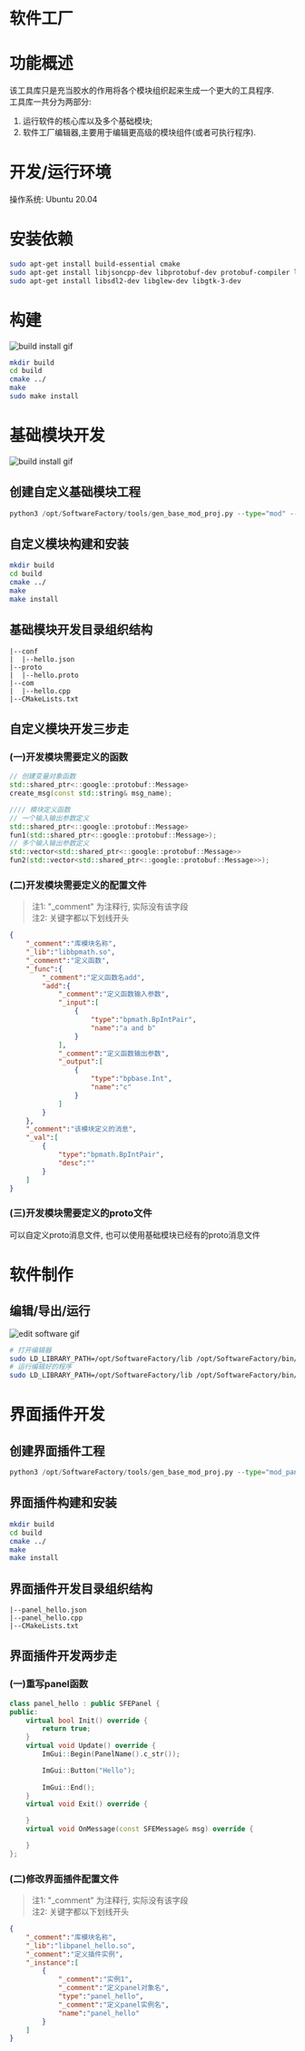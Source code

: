 # 软件工厂

# 功能概述
该工具库只是充当胶水的作用将各个模块组织起来生成一个更大的工具程序.  
工具库一共分为两部分:  
1. 运行软件的核心库以及多个基础模块; 
2. 软件工厂编辑器,主要用于编辑更高级的模块组件(或者可执行程序).

# 开发/运行环境
操作系统: Ubuntu 20.04

# 安装依赖
```sh
sudo apt-get install build-essential cmake
sudo apt-get install libjsoncpp-dev libprotobuf-dev protobuf-compiler libgflags-dev libgtest-dev libgoogle-glog-dev 
sudo apt-get install libsdl2-dev libglew-dev libgtk-3-dev
```

# 构建
![build install gif](doc/pics/build_install_sf.gif)

```sh
mkdir build
cd build
cmake ../
make
sudo make install
```

# 基础模块开发
![build install gif](doc/pics/create_base_mod_proj.gif)

## 创建自定义基础模块工程
```py
python3 /opt/SoftwareFactory/tools/gen_base_mod_proj.py --type="mod" --dir="/path/to/base_mode_dir/" --name="user_define_name"
```

## 自定义模块构建和安装
```sh
mkdir build
cd build
cmake ../
make
make install
```

## 基础模块开发目录组织结构
```
|--conf
|  |--hello.json
|--proto
|  |--hello.proto
|--com
|  |--hello.cpp
|--CMakeLists.txt
```

## 自定义模块开发三步走
### (一)开发模块需要定义的函数
```c++ 
// 创建变量对象函数
std::shared_ptr<::google::protobuf::Message> 
create_msg(const std::string& msg_name); 

//// 模块定义函数
// 一个输入输出参数定义
std::shared_ptr<::google::protobuf::Message> 
fun1(std::shared_ptr<::google::protobuf::Message>);
// 多个输入输出参数定义
std::vector<std::shared_ptr<::google::protobuf::Message>> 
fun2(std::vector<std::shared_ptr<::google::protobuf::Message>>);
```
### (二)开发模块需要定义的配置文件
> 注1: "_comment" 为注释行, 实际没有该字段  
> 注2: 关键字都以下划线开头
```json
{
    "_comment":"库模块名称",
    "_lib":"libbpmath.so",
    "_comment":"定义函数",
    "_func":{
        "_comment":"定义函数名add",
        "add":{
            "_comment":"定义函数输入参数",
            "_input":[
                {
                    "type":"bpmath.BpIntPair",
                    "name":"a and b"
                }
            ],
            "_comment":"定义函数输出参数",
            "_output":[
                {
                    "type":"bpbase.Int",
                    "name":"c"
                }
            ]
        }
    },
    "_comment":"该模块定义的消息",
    "_val":[
        {
            "type":"bpmath.BpIntPair",
            "desc":""
        }
    ]
}
```
### (三)开发模块需要定义的proto文件
可以自定义proto消息文件, 也可以使用基础模块已经有的proto消息文件

# 软件制作
## 编辑/导出/运行
![edit software gif](doc/pics/make_software.gif)
```sh
# 打开编辑器
sudo LD_LIBRARY_PATH=/opt/SoftwareFactory/lib /opt/SoftwareFactory/bin/SoftwareFactoryEditor
# 运行编辑好的程序
sudo LD_LIBRARY_PATH=/opt/SoftwareFactory/lib /opt/SoftwareFactory/bin/bptemplate -graph_exec_file="/path/to/hello_exec.json"
```

# 界面插件开发
## 创建界面插件工程
```py
python3 /opt/SoftwareFactory/tools/gen_base_mod_proj.py --type="mod_panel" --dir="/path/to/panel_dir/" --name="user_panel_name"
```

## 界面插件构建和安装
```sh
mkdir build
cd build
cmake ../
make
make install
```

## 界面插件开发目录组织结构
```
|--panel_hello.json
|--panel_hello.cpp
|--CMakeLists.txt
```

## 界面插件开发两步走
### (一)重写panel函数
```c++ 
class panel_hello : public SFEPanel {
public:
    virtual bool Init() override {
        return true;
    }
    virtual void Update() override {
        ImGui::Begin(PanelName().c_str());

        ImGui::Button("Hello");
        
        ImGui::End();
    }
    virtual void Exit() override {

    }
    virtual void OnMessage(const SFEMessage& msg) override {

    }
};
```
### (二)修改界面插件配置文件
> 注1: "_comment" 为注释行, 实际没有该字段  
> 注2: 关键字都以下划线开头
```json
{
    "_comment":"库模块名称",
    "_lib":"libpanel_hello.so",
    "_comment":"定义插件实例",
    "_instance":[
        {
            "_comment":"实例1",
            "_comment":"定义panel对象名",
            "type":"panel_hello",
            "_comment":"定义panel实例名",
            "name":"panel_hello"
        }
    ]
}
```